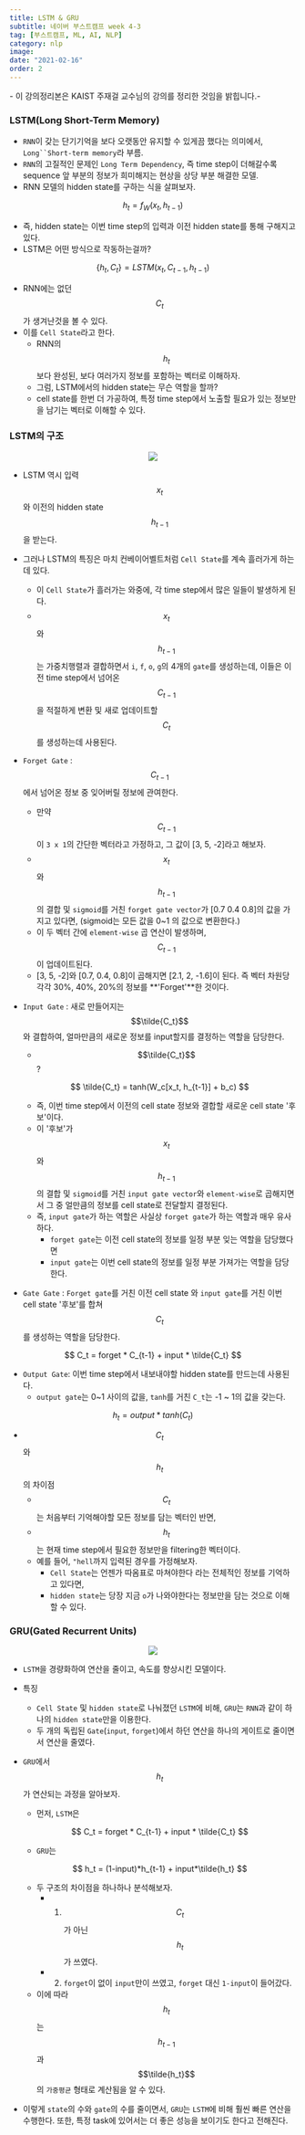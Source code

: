 ```yaml
---
title: LSTM & GRU
subtitle: 네이버 부스트캠프 week 4-3
tag: [부스트캠프, ML, AI, NLP]
category: nlp
image:
date: "2021-02-16"
order: 2
---
```


\- 이 강의정리본은 KAIST 주재걸 교수님의 강의를 정리한 것임을 밝힙니다.\-

### LSTM(Long Short-Term Memory)

- `RNN`이 갖는 단기기억을 보다 오랫동안 유지할 수 있게끔 했다는 의미에서, ` Long``Short-term memory `라 부름.
- `RNN`의 고질적인 문제인 `Long Term Dependency`, 즉 time step이 더해갈수록 sequence 앞 부분의 정보가 희미해지는 현상을 상당 부분 해결한 모델.
- RNN 모델의 hidden state를 구하는 식을 살펴보자.

$$
h_t = f_W(x_t, h_{t-1})
$$

- 즉, hidden state는 이번 time step의 입력과 이전 hidden state를 통해 구해지고 있다.
- LSTM은 어떤 방식으로 작동하는걸까?

$$
\{h_t, C_t\} = LSTM(x_t, C_{t-1}, h_{t-1})
$$

- RNN에는 없던 $$C_t$$ 가 생겨난것을 볼 수 있다.
- 이를 `Cell State`라고 한다.
  - RNN의 $$h_t$$보다 완성된, 보다 여러가지 정보를 포함하는 벡터로 이해하자.
  - 그럼, LSTM에서의 hidden state는 무슨 역할을 할까?
  - cell state를 한번 더 가공하여, 특정 time step에서 노출할 필요가 있는 정보만을 남기는 벡터로 이해할 수 있다.

### LSTM의 구조

<p align='center'><img src="https://user-images.githubusercontent.com/37925813/108066415-a890b200-70a2-11eb-807b-38550e6fc966.png"></p>

- LSTM 역시 입력 $$x_t$$와 이전의 hidden state $$h_{t-1}$$을 받는다.

- 그러나 LSTM의 특징은 마치 컨베이어벨트처럼 `Cell State`를 계속 흘러가게 하는 데 있다.

  - 이 `Cell State`가 흘러가는 와중에, 각 time step에서 많은 일들이 발생하게 된다.
  - $$x_t$$와 $$h_{t-1}$$는 가중치행렬과 결합하면서 `i`, `f`, `o`, `g`의 4개의 `gate`를 생성하는데, 이들은 이전 time step에서 넘어온 $$C_{t-1}$$을 적절하게 변환 및 새로 업데이트할 $$C_t$$를 생성하는데 사용된다.

- `Forget Gate` : $$C_{t-1}$$ 에서 넘어온 정보 중 잊어버릴 정보에 관여한다.

  - 만약 $$C_{t-1}$$이 `3 x 1`의 간단한 벡터라고 가정하고, 그 값이 [3, 5, -2]라고 해보자.
  - $$x_t$$와 $$h_{t-1}$$의 결합 및 `sigmoid`를 거친 `forget gate vector`가 [0.7 0.4 0.8]의 값을 가지고 있다면, (sigmoid는 모든 값을 0~1 의 값으로 변환한다.)
  - 이 두 벡터 간에 `element-wise` 곱 연산이 발생하며, $$C_{t-1}$$이 업데이트된다.
  - [3, 5, -2]와 [0.7, 0.4, 0.8]이 곱해지면 [2.1, 2, -1.6]이 된다. 즉 벡터 차원당 각각 30%, 40%, 20%의 정보를 **'Forget'**한 것이다.

- `Input Gate` : 새로 만들어지는 $$\tilde{C_t}$$와 결합하여, 얼마만큼의 새로운 정보를 input할지를 결정하는 역할을 담당한다.

  - $$\tilde{C_t}$$ ?

  $$
  \tilde{C_t} = tanh(W_c[x_t, h_{t-1}] + b_c)
  $$

  - 즉, 이번 time step에서 이전의 cell state 정보와 결합할 새로운 cell state '후보'이다.
  - 이 '후보'가 $$x_t$$와 $$h_{t-1}$$의 결합 및 `sigmoid`를 거친 `input gate vector`와 `element-wise`로 곱해지면서 그 중 얼만큼의 정보를 cell state로 전달할지 결정된다.
  - 즉, `input gate`가 하는 역할은 사실상 `forget gate`가 하는 역할과 매우 유사하다.
    - `forget gate`는 이전 cell state의 정보를 일정 부분 잊는 역할을 담당했다면
    - `input gate`는 이번 cell state의 정보를 일정 부분 가져가는 역할을 담당한다.

- `Gate Gate` : `Forget gate`를 거친 이전 cell state 와 `input gate`를 거친 이번 cell state '후보'를 합쳐 $$C_t$$를 생성하는 역할을 담당한다.

$$
C_t = forget * C_{t-1} + input * \tilde{C_t}
$$

- `Output Gate`: 이번 time step에서 내보내야할 hidden state를 만드는데 사용된다.
  - `output gate`는 0~1 사이의 값을, `tanh`를 거친 `C_t`는 -1 ~ 1의 값을 갖는다.

$$
h_t = output * tanh(C_t)
$$

- $$C_t$$ 와 $$h_t$$ 의 차이점
  - $$C_t$$는 처음부터 기억해야할 모든 정보를 담는 벡터인 반면,
  - $$h_t$$는 현재 time step에서 필요한 정보만을 filtering한 벡터이다.
  - 예를 들어, `"hell`까지 입력된 경우를 가정해보자.
    - `Cell State`는 언젠가 따옴표로 마쳐야한다 라는 전체적인 정보를 기억하고 있다면,
    - `hidden state`는 당장 지금 `o`가 나와야한다는 정보만을 담는 것으로 이해할 수 있다.

### GRU(Gated Recurrent Units)

<p align="center"><img src="https://user-images.githubusercontent.com/37925813/108066285-7a12d700-70a2-11eb-940f-3248909eb789.png"></p>

- `LSTM`을 경량화하여 연산을 줄이고, 속도를 향상시킨 모델이다.

- 특징

  - `Cell State` 및 `hidden state`로 나눠졌던 `LSTM`에 비해, `GRU`는 `RNN`과 같이 하나의 `hidden state`만을 이용한다.
  - 두 개의 독립된 `Gate`(`input`, `forget`)에서 하던 연산을 하나의 게이트로 줄이면서 연산을 줄였다.

- `GRU`에서 $$h_t$$가 연산되는 과정을 알아보자.

  - 먼저, `LSTM`은

  $$
  C_t = forget * C_{t-1} + input * \tilde{C_t}
  $$

  - `GRU`는

  $$
  h_t = (1-input)*h_{t-1} + input*\tilde{h_t}
  $$

  - 두 구조의 차이점을 하나하나 분석해보자.
    - 1. $$C_t$$ 가 아닌 $$h_t$$가 쓰였다.
    - 2. `forget`이 없이 `input`만이 쓰였고, `forget` 대신 `1-input`이 들어갔다.
  - 이에 따라 $$h_t$$는 $$h_{t-1}$$과 $$\tilde{h_t}$$의 `가중평균` 형태로 계산됨을 알 수 있다.

- 이렇게 `state`의 수와 `gate`의 수를 줄이면서, `GRU`는 `LSTM`에 비해 훨씬 빠른 연산을 수행한다. 또한, 특정 task에 있어서는 더 좋은 성능을 보이기도 한다고 전해진다.
